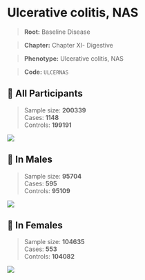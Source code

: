 # Ulcerative colitis, NAS

> **Root:** Baseline Disease  

> **Chapter:** Chapter XI- Digestive  

> **Phenotype:** Ulcerative colitis, NAS  

> **Code:** `ULCERNAS`

## 🧪 All Participants  
> Sample size: **200339**  
> Cases: **1148**  
> Controls: **199191**
<img src="/Disease/Figures/ALL/Incidence/ULCERNAS.png"/>
<CsvTable src="/Disease_Data/ALL/Incidence/COX_ULCERNAS.csv" label="🔍 View full results" />

## 👨 In Males  
> Sample size: **95704**  
> Cases: **595**  
> Controls: **95109**
<img src="/Disease/Figures/Male/Incidence/ULCERNAS.png"/>
<CsvTable src="/Disease_Data/Male/Incidence/COX_ULCERNAS.csv" label="🔍 View full results" />

## 👩 In Females  
> Sample size: **104635**  
> Cases: **553**  
> Controls: **104082**
<img src="/Disease/Figures/Female/Incidence/ULCERNAS.png"/>
<CsvTable src="/Disease_Data/Female/Incidence/COX_ULCERNAS.csv" label="🔍 View full results" />

